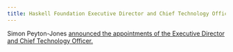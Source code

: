 ```yaml
---
title: Haskell Foundation Executive Director and Chief Technology Officer
---
```


Simon Peyton-Jones <a href='https://discourse.haskell.org/t/haskell-foundation-executive-director-and-chief-technology-officer/1861' target='_blank'>announced the appointments of the Executive Director and Chief Technology Officer.</a>
